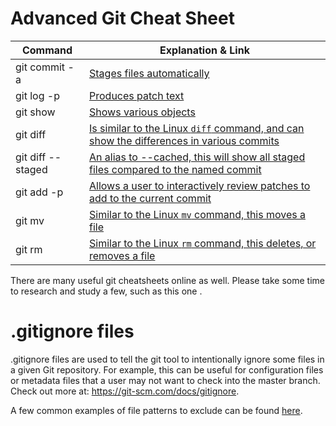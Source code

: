 # Advanced Git Cheat Sheet

|Command|Explanation & Link|
|---|---|
|git commit -a|[Stages files automatically](https://git-scm.com/docs/git-commit#Documentation/git-commit.txt---all)|
|git log -p|[Produces patch text](https://git-scm.com/docs/git-log#_generating_patch_text_with_p)|
|git show|[Shows various objects](https://git-scm.com/docs/git-show)|
|git diff|[Is similar to the Linux `diff` command, and can show the differences in various commits](https://git-scm.com/docs/git-diff)|
|git diff --staged|[An alias to --cached, this will show all staged files compared to the named commit](https://git-scm.com/docs/git-diff)|
|git add -p|[Allows a user to interactively review patches to add to the current commit](https://git-scm.com/docs/git-add)|
|git mv|[Similar to the Linux `mv` command, this moves a file](https://git-scm.com/docs/git-mv)|
|git rm|[Similar to the Linux `rm` command, this deletes, or removes a file](https://git-scm.com/docs/git-rm)|

There are many useful git cheatsheets online as well. Please take some time to research and study a few, such as 
this one
.

# .gitignore files
.gitignore files are used to tell the git tool to intentionally ignore some files in a given Git repository. For example, this can be useful for configuration files or metadata files that a user may not want to check into the master branch. Check out more at: https://git-scm.com/docs/gitignore.

A few common examples of file patterns to exclude can be found [here](https://gist.github.com/octocat/9257657).